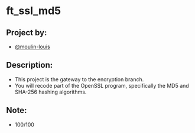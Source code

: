 # ft_ssl_md5

## Project by:

- [@moulin-louis](github.com/moulin-louis)

## Description:

- This project is the gateway to the encryption branch.
- You will recode part of the OpenSSL program, specifically the MD5 and SHA-256 hashing algorithms.

## Note:

- 100/100
